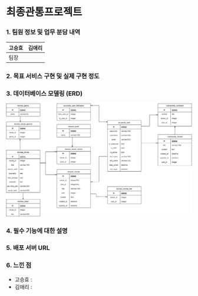 # 최종관통프로젝트

### 1. 팀원 정보 및 업무 분담 내역

| 고승효 | 김애리 |
| ------ | ------ |
| 팀장   |        |

### 2. 목표 서비스 구현 및 실제 구현 정도



### 3. 데이터베이스 모델링 (ERD)

![ERD.drawio](image/ERD.drawio.png)

### 4. 필수 기능에 대한 설명



### 5. 배포 서버 URL



### 6. 느낀 점

- 고승효 : 
- 김애리 : 